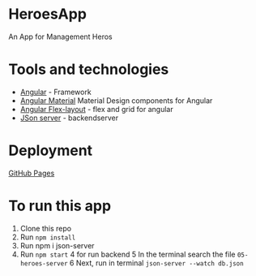 # HeroesApp

An App for Management Heros

# Tools and technologies
* [Angular](https://es.reactjs.org/) - Framework
* [Angular Material](https://material.angular.io/) Material Design components for Angular
* [Angular Flex-layout](https://www.npmjs.com/package/@angular/flex-layout) - flex and grid for angular
* [JSon server](https://www.npmjs.com/package/json-server) - backendserver


# Deployment

[GitHub Pages]()

# To run this app
1. Clone this repo
2. Run ```npm install```
3. Run npm i json-server
3. Run ```npm start```
4 for run backend
5 In the terminal search the file `05-heroes-server`
6 Next, run in terminal `json-server --watch db.json`


